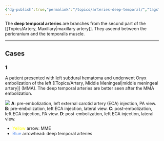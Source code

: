 ```yaml
---
{"dg-publish":true,"permalink":"/topics/arteries-deep-temporal/","tags":["anatomy","artery","vessel"],"created":"2023-07-23T13:31:41.838-07:00","updated":"2024-01-10T11:03:39.552-08:00"}
---
```



The **deep temporal arteries** are branches from the second part of the [[Topics/Artery, Maxillary\|maxillary artery]]. They ascend between the pericranium and the temporalis muscle.

---

## Cases

### 1

A patient presented with left subdural hematoma and underwent Onyx embolization of the left [[Topics/Artery, Middle Meningeal\|middle meningeal artery]] (MMA). The deep temporal arteries are better seen after the MMA embolization.

![](https://i.imgur.com/GcvEPSg.jpg)
**A**: pre-embolization, left external carotid artery (ECA) injection, PA view.
**B**: pre-embolization, left ECA injection, lateral view.
**C**: post-embolization, left ECA injection, PA view.
**D**: post-embolization, left ECA injection, lateral view.

- <span style="color:yellow">Yellow</span> arrow: MME
- <span style="color:cornflowerblue">Blue</span> arrowhead: deep temporal arteries
